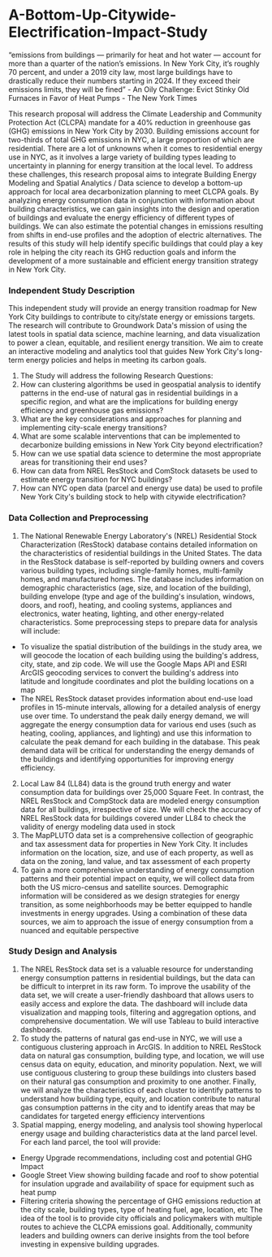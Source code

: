 # A-Bottom-Up-Citywide-Electrification-Impact-Study

“emissions from buildings — primarily for heat and hot water — account for more than a quarter of the nation’s emissions. In New York City, it’s roughly 70 percent, and under a 2019 city law, most large buildings have to drastically reduce their numbers starting in 2024. If they exceed their emissions limits, they will be fined” - An Oily Challenge: Evict Stinky Old Furnaces in Favor of Heat Pumps - The New York Times


This research proposal will address the Climate Leadership and Community Protection Act (CLCPA) mandate for a 40% reduction in greenhouse gas (GHG) emissions in New York City by 2030. Building emissions account for two-thirds of total GHG emissions in NYC, a large proportion of which are residential. There are a lot of unknowns when it comes to residential energy use in NYC, as it involves a large variety of building types leading to uncertainty in planning for energy transition at the local level. To address these challenges, this research proposal aims to integrate Building Energy Modeling and Spatial Analytics / Data science to develop a bottom-up approach for local area decarbonization planning to meet CLCPA goals. By analyzing energy consumption data in conjunction with information about building characteristics, we can gain insights into the design and operation of buildings and evaluate the energy efficiency of different types of buildings. We can also estimate the potential changes in emissions resulting from shifts in end-use profiles and the adoption of electric alternatives. The results of this study will help identify specific buildings that could play a key role in helping the city reach its GHG reduction goals and inform the development of a more sustainable and efficient energy transition strategy in New York City.

### Independent Study Description

This independent study will provide an energy transition roadmap for New York City buildings to contribute to city/state energy or emissions targets. The research will contribute to Groundwork Data's mission of using the latest tools in spatial data science, machine learning, and data visualization to power a clean, equitable, and resilient energy transition. We aim to create an interactive modeling and analytics tool that guides New York City's long-term energy policies and helps in meeting its carbon goals.

1. The Study will address the following Research Questions:
2. How can clustering algorithms be used in geospatial analysis to identify patterns in the end-use of natural gas in residential buildings in a specific region, and what are the implications for building energy efficiency and greenhouse gas emissions?
3. What are the key considerations and approaches for planning and implementing city-scale energy transitions?
4. What are some scalable interventions that can be implemented to decarbonize building emissions in New York City beyond electrification?
5. How can we use spatial data science to determine the most appropriate areas for transitioning their end uses?
6. How can data from NREL ResStock and ComStock datasets be used to estimate energy transition for NYC buildings?
7. How can NYC open data (parcel and energy use data) be used to profile New York City's building stock to help with citywide electrification?

### Data Collection and Preprocessing

1. The National Renewable Energy Laboratory's (NREL) Residential Stock Characterization (ResStock) database contains detailed information on the characteristics of residential buildings in the United States. The data in the ResStock database is self-reported by building owners and covers various building types, including single-family homes, multi-family homes, and manufactured homes. The database includes information on demographic characteristics (age, size, and location of the building), building envelope (type and age of the building's insulation, windows, doors, and roof), heating, and cooling systems, appliances and electronics, water heating, lighting, and other energy-related characteristics. Some preprocessing steps to prepare data for analysis will include:
- To visualize the spatial distribution of the buildings in the study area, we will geocode the location of each building using the building's address, city, state, and zip code. We will use the Google Maps API and ESRI ArcGIS geocoding services to convert the building's address into latitude and longitude coordinates and plot the building locations on a map
- The NREL ResStock dataset provides information about end-use load profiles in 15-minute intervals, allowing for a detailed analysis of energy use over time. To understand the peak daily energy demand, we will aggregate the energy consumption data for various end uses (such as heating, cooling, appliances, and lighting) and use this information to calculate the peak demand for each building in the database. This peak demand data will be critical for understanding the energy demands of the buildings and identifying opportunities for improving energy efficiency.
2. Local Law 84 (LL84) data is the ground truth energy and water consumption data for buildings over 25,000 Square Feet. In contrast, the NREL ResStock and CompStock data are modeled energy consumption data for all buildings, irrespective of size. We will check the accuracy of NREL ResStock data for buildings covered under LL84 to check the validity of energy modeling data used in stock
3. The MapPLUTO data set is a comprehensive collection of geographic and tax assessment data for properties in New York City. It includes information on the location, size, and use of each property, as well as data on the zoning, land value, and tax assessment of each property
4. To gain a more comprehensive understanding of energy consumption patterns and their potential impact on equity, we will collect data from both the US micro-census and satellite sources. Demographic information will be considered as we design strategies for energy transition, as some neighborhoods may be better equipped to handle investments in energy upgrades. Using a combination of these data sources, we aim to approach the issue of energy consumption from a nuanced and equitable perspective

### Study Design and Analysis

1. The NREL ResStock data set is a valuable resource for understanding energy consumption patterns in residential buildings, but the data can be difficult to interpret in its raw form. To improve the usability of the data set, we will create a user-friendly dashboard that allows users to easily access and explore the data. The dashboard will include data visualization and mapping tools, filtering and aggregation options, and comprehensive documentation. We will use Tableau to build interactive dashboards.
2. To study the patterns of natural gas end-use in NYC, we will use a contiguous clustering approach in ArcGIS. In addition to NREL ResStock data on natural gas consumption, building type, and location, we will use census data on equity, education, and minority population. Next, we will use contiguous clustering to group these buildings into clusters based on their natural gas consumption and proximity to one another. Finally, we will analyze the characteristics of each cluster to identify patterns to understand how building type, equity, and location contribute to natural gas consumption patterns in the city and to identify areas that may be candidates for targeted energy efficiency interventions
3. Spatial mapping, energy modeling, and analysis tool showing hyperlocal energy usage and building characteristics data at the land parcel level. For each land parcel, the tool will provide:
- Energy Upgrade recommendations, including cost and potential GHG Impact
- Google Street View showing building facade and roof to show potential for insulation upgrade and availability of space for equipment such as heat pump
- Filtering criteria showing the percentage of GHG emissions reduction at the city scale, building types, type of heating fuel, age, location, etc
The idea of the tool is to provide city officials and policymakers with multiple routes to achieve the CLCPA emissions goal. Additionally, community leaders and building owners can derive insights from the tool before investing in expensive building upgrades.

